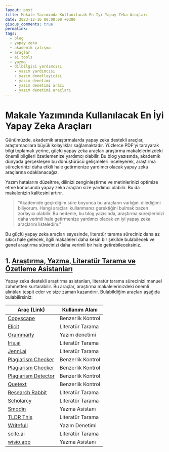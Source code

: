 ```yaml
---
layout: post
title: Makale Yazımında Kullanılacak En İyi Yapay Zeka Araçları
date: 2023-12-16 00:00:00 +0300
giscus_comments: true
permalink: 
tags:
  - blog
  - yapay zeka
  - akademik çalışma
  - araçlar
  - ai tools
  - yazma
  - dilbilgisi yardımcısı
    - yazım yardımcısı
    - yazım denetleyicisi
    - yazım denetimi
    - yazım denetimi aracı
    - yazım denetimi araçları
---
```


# Makale Yazımında Kullanılacak En İyi Yapay Zeka Araçları

Günümüzde, akademik araştırmalarda yapay zeka destekli araçlar, araştırmacılara büyük kolaylıklar sağlamaktadır. Yüzlerce PDF'yi tarayarak bilgi toplamak yerine, güçlü yapay zeka araçları araştırma makalelerinizdeki önemli bilgileri özetlemenize yardımcı olabilir. Bu blog yazısında, akademik dünyada gerçekleşen bu dönüştürücü gelişmeleri inceleyerek, araştırma süreçlerinizi daha etkili hale getirmenize yardımcı olacak yapay zeka araçlarına odaklanacağız.

Yazım hatalarını düzeltme, dilinizi zenginleştirme ve metinlerinizi optimize etme konusunda yapay zeka araçları size yardımcı olabilir. Bu da makalenizin kalitesini artırır.

> "Akademide geçirdiğim süre boyunca bu araçların varlığını dilediğimi biliyorum. Hangi araçları kullanmanız gerektiğini bulmak bazen zorlayıcı olabilir. Bu nedenle, bu blog yazısında, araştırma süreçlerinizi daha verimli hale getirmenize yardımcı olacak en iyi yapay zeka araçlarını listeledim."

Bu güçlü yapay zeka araçları sayesinde, literatür tarama süreciniz daha az sıkıcı hale gelecek, ilgili makaleleri daha kesin bir şekilde bulabilecek ve genel araştırma sürecinizi daha verimli bir hale getirebileceksiniz.

## 1. [Araştırma, Yazma, Literatür Tarama ve Özetleme Asistanları](#)

Yapay zeka destekli araştırma asistanları, literatür tarama sürecinizi manuel zahmetten kurtarabilir. Bu araçlar, araştırma makalelerinizdeki önemli alıntıları tespit eder ve size zaman kazandırır. Bulabildiğim araçları aşağıda bulabilirsiniz:

| **Araç (Link)**                                                     | **Kullanım Alanı** |
| ------------------------------------------------------------------- | ------------------ |
| [Copyscape](https://www.copyscape.com/)                             | Benzerlik Kontrol  |
| [Elicit](https://elicit.org/)                                       | Literatür Tarama   |
| [Grammarly](https://www.grammarly.com/)                             | Yazım denetimi     |
| [Iris.ai](https://iris.ai/)                                         | Literatür Tarama   |
| [Jenni.ai](https://app.jenni.ai/)                                   | Literatür Tarama   |
| [Plagiarism Checker](https://smallseotools.com/plagiarism-checker/) | Benzerlik Kontrol  |
| [Plagiarism Checker](https://www.duplichecker.com/)                 | Benzerlik Kontrol  |
| [Plagiarism Detector](https://plagiarismdetector.net/)              | Benzerlik Kontrol  |
| [Quetext](https://www.quetext.com/)                                 | Benzerlik Kontrol  |
| [Research Rabbit](https://www.researchrabbit.ai/)                   | Literatür Tarama   |
| [Scholarcy](https://www.scholarcy.com/)                             | Literatür Tarama   |
| [Smodin](https://smodin.io/tr)                                      | Yazma Asistanı     |
| [TLDR This](https://tldrthis.com/)                                  | Literatür Tarama   |
| [Writefull](https://writefull.com/)                                 | Yazım Denetimi     |
| [scite.ai](https://scite.ai/)                                       | Literatür Tarama   |
| [wisio.app](https://wisio.app/)                                     | Yazma Asistanı     |
